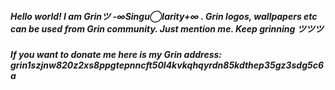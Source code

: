 ##### Hello world! I am Grinツ -∞Singu◯larity+∞ . Grin logos, wallpapers etc can be used from Grin community. Just mention me. Keep grinning ツツツ 
##### If you want to donate me here is my Grin address: grin1szjnw820z2xs8ppgtepnncft50l4kvkqhqyrdn85kdthep35gz3sdg5c6a
